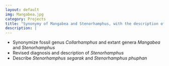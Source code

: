 ```yaml
---
layout: default
img: Mangabea.jpg
category: Projects
title: "Synonymy of Mangabea and Stenorhamphus, with the description of two new species (Hemiptera: Reduviidae: Emesinae: Collartidini)"
description: |
---
```


* Synonymize fossil genus _Collarhamphus_ and extant genera _Mangabea_ and _Stenorhamphus_
* Revised diagnosis and description of _Stenorhamphus_
* Describe _Stenorhamphus segarak_ and _Stenorhamphus phuphan_
